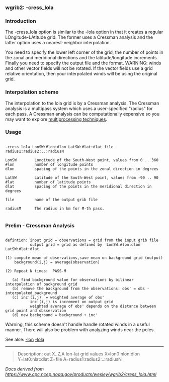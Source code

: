 
### wgrib2: -cress\_lola



### Introduction



The -cress\_lola option is similar to the
-lola option in that it creates a regular LOngitude-LAtitude grid.
The former uses a Cressman analysis and the latter option uses a nearest-neighbor interpolation.

You need to specify the lower
left corner of the grid, the number of points in the zonal and meridional directions
and the latitude/longitude increments. Finally you need to specify the output file 
and the format. WARNING: winds and other vector fields will not be
rotated. If the vector fields use a grid relative orientation,
then your interpolated winds will be using the original grid.


### Interpolation scheme



The interpolation to the lola grid is by a Cressman analysis. The Cressman analysis
is a multipass system which uses a user-specified "radius" for each pass. 
A Cressman analysis can be computationally expensive so you may want to explore 
[multiprocessing techniques](./for_n.html).


### Usage




```

-cress_lola LonSW:#lon:dlon LatSW:#lat:dlat file radius1:radius2:..:radiusN

LonSW        Longitude of the South-West point, values from 0 .. 360
#lon         number of longitude points
dlon         spacing of the points in the zonal direction in degrees

LatSW        Latitude of the South-West point, values from -90 .. 90
#lat         number of latitude points
dlat         spacing of the points in the meridional direction in degrees

file         name of the output grib file

radiusM      The radius in km for M-th pass.


```

### Prelim - Cressman Analysis



```

defintion: input grid = observations = grid from the input grib file
           output grid = grid as defined by  LonSW:#lon:dlon LatSW:#lat:dlat

(1) compute mean of observations,save mean on background grid (output)
    background(i,j) = average(observation)

(2) Repeat N times:  PASS-M

   (a) find background value for observations by bilinear interpolation of background grid
   (b) remove the background from the observations: obs' = obs - interpolated_background
   (c) inc'(i,j)  = weighted average of obs'
           inc'(i,j) is increment on output grid
           weighted average of obs' depends on the distance between grid point and obsservation
   (d) new background = background + inc'

```


Warning, this scheme doesn't handle handle rotated winds in a useful manner. 
There will also be problem with analyzing winds near the poles.


See alse: 
[-lon](./lon.html)
[-lola](./lola.html)














----

>Description: out   X..Z,A lon-lat grid values X=lon0:nlon:dlon Y=lat0:nlat:dlat Z=file A=radius1:radius2:..:radiusN

_Docs derived from <https://www.cpc.ncep.noaa.gov/products/wesley/wgrib2/cress_lola.html>_